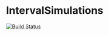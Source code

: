 # IntervalSimulations

[![Build Status](https://github.com/rasmus.kovacs/IntervalSimulations.jl/actions/workflows/CI.yml/badge.svg?branch=main)](https://github.com/rasmus.kovacs/IntervalSimulations.jl/actions/workflows/CI.yml?query=branch%3Amain)
